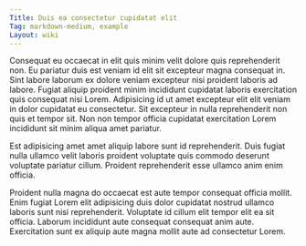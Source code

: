 ```yaml
---
Title: Duis ea consectetur cupidatat elit
Tag: markdown-medium, example
Layout: wiki
---
```

Consequat eu occaecat in elit quis minim velit dolore quis reprehenderit non. Eu pariatur duis est veniam id elit sit excepteur magna consequat in. Sint labore laborum ex dolore veniam excepteur nisi proident laboris ad labore. Fugiat aliquip proident minim incididunt cupidatat laboris exercitation quis consequat nisi Lorem. Adipisicing id ut amet excepteur elit elit veniam in dolor cupidatat eu consectetur. Sit excepteur in nulla reprehenderit non quis et tempor sit. Non non tempor officia cupidatat exercitation Lorem incididunt sit minim aliqua amet pariatur.

Est adipisicing amet amet aliquip labore sunt id reprehenderit. Duis fugiat nulla ullamco velit laboris proident voluptate quis commodo deserunt voluptate pariatur cillum. Proident reprehenderit esse ullamco anim enim officia.

Proident nulla magna do occaecat est aute tempor consequat officia mollit. Enim fugiat Lorem elit adipisicing duis dolor cupidatat nostrud ullamco laboris sunt nisi reprehenderit. Voluptate id cillum elit tempor elit ea sit officia. Laborum incididunt aute consequat consequat anim aute. Exercitation sunt ex aliquip aute magna mollit aute ad consectetur Lorem.